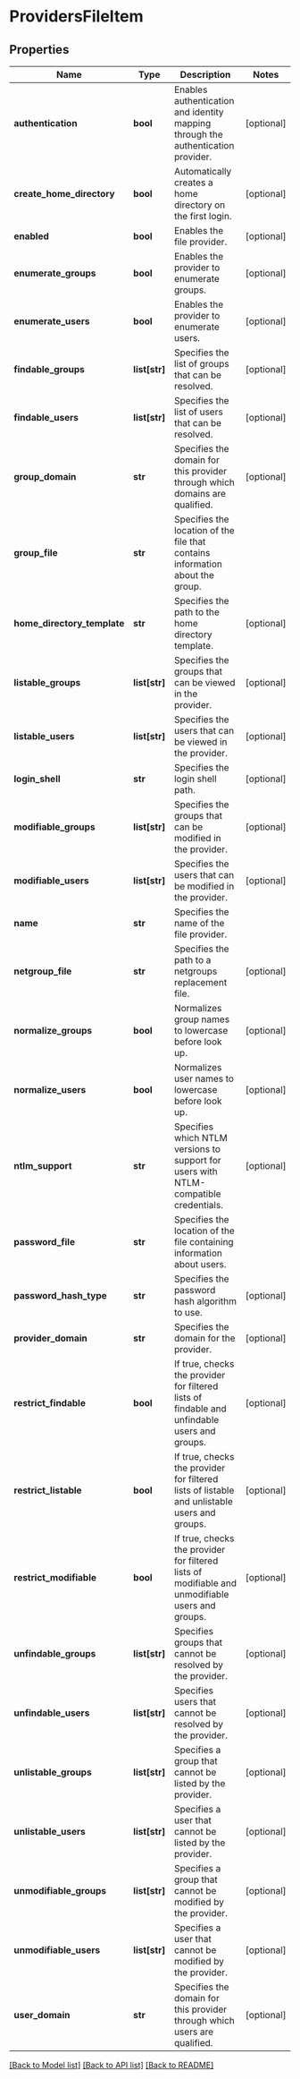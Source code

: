 # ProvidersFileItem

## Properties
Name | Type | Description | Notes
------------ | ------------- | ------------- | -------------
**authentication** | **bool** | Enables authentication and identity mapping through the authentication provider. | [optional] 
**create_home_directory** | **bool** | Automatically creates a home directory on the first login. | [optional] 
**enabled** | **bool** | Enables the file provider. | [optional] 
**enumerate_groups** | **bool** | Enables the provider to enumerate groups. | [optional] 
**enumerate_users** | **bool** | Enables the provider to enumerate users. | [optional] 
**findable_groups** | **list[str]** | Specifies the list of groups that can be resolved. | [optional] 
**findable_users** | **list[str]** | Specifies the list of users that can be resolved. | [optional] 
**group_domain** | **str** | Specifies the domain for this provider through which domains are qualified. | [optional] 
**group_file** | **str** | Specifies the location of the file that contains information about the group. | 
**home_directory_template** | **str** | Specifies the path to the home directory template. | [optional] 
**listable_groups** | **list[str]** | Specifies the groups that can be viewed in the provider. | [optional] 
**listable_users** | **list[str]** | Specifies the users that can be viewed in the provider. | [optional] 
**login_shell** | **str** | Specifies the login shell path. | [optional] 
**modifiable_groups** | **list[str]** | Specifies the groups that can be modified in the provider. | [optional] 
**modifiable_users** | **list[str]** | Specifies the users that can be modified in the provider. | [optional] 
**name** | **str** | Specifies the name of the file provider. | 
**netgroup_file** | **str** | Specifies the path to a netgroups replacement file. | [optional] 
**normalize_groups** | **bool** | Normalizes group names to lowercase before look up. | [optional] 
**normalize_users** | **bool** | Normalizes user names to lowercase before look up. | [optional] 
**ntlm_support** | **str** | Specifies which NTLM versions to support for users with NTLM-compatible credentials. | [optional] 
**password_file** | **str** | Specifies the location of the file containing information about users. | 
**password_hash_type** | **str** | Specifies the password hash algorithm to use. | [optional] 
**provider_domain** | **str** | Specifies the domain for the provider. | [optional] 
**restrict_findable** | **bool** | If true, checks the provider for filtered lists of findable and unfindable users and groups. | [optional] 
**restrict_listable** | **bool** | If true, checks the provider for filtered lists of listable and unlistable users and groups. | [optional] 
**restrict_modifiable** | **bool** | If true, checks the provider for filtered lists of modifiable and unmodifiable users and groups. | [optional] 
**unfindable_groups** | **list[str]** | Specifies groups that cannot be resolved by the provider. | [optional] 
**unfindable_users** | **list[str]** | Specifies users that cannot be resolved by the provider. | [optional] 
**unlistable_groups** | **list[str]** | Specifies a group that cannot be listed by the provider. | [optional] 
**unlistable_users** | **list[str]** | Specifies a user that cannot be listed by the provider. | [optional] 
**unmodifiable_groups** | **list[str]** | Specifies a group that cannot be modified by the provider. | [optional] 
**unmodifiable_users** | **list[str]** | Specifies a user that cannot be modified by the provider. | [optional] 
**user_domain** | **str** | Specifies the domain for this provider through which users are qualified. | [optional] 

[[Back to Model list]](../README.md#documentation-for-models) [[Back to API list]](../README.md#documentation-for-api-endpoints) [[Back to README]](../README.md)


